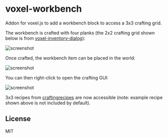 # voxel-workbench

Addon for voxel.js to add a workbench block to access a 3x3 crafting grid.

The workbench is crafted with four planks (the 2x2 crafting grid
shown below is from [voxel-inventory-dialog](https://github.com/deathcap/voxel-inventory-dialog)):

![screenshot](http://i.imgur.com/OnhUBQv.png "Screenshot recipe")

Once crafted, the workbench item can be placed in the world:

![screenshot](http://i.imgur.com/wfbwdy2.png "Screenshot block")

You can then right-click to open the crafting GUI:

![screenshot](http://i.imgur.com/f72aLZT.png "Screenshot GUI")

3x3 recipes from [craftingrecipes](https://github.com/deathcap/craftingrecipes)
are now accessible (note: example recipe shown above is not included by default).

## License

MIT

